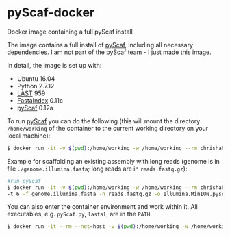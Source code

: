 # pyScaf-docker
Docker image containing a full pyScaf install

The image contains a full install of [pyScaf](https://github.com/lpryszcz/pyScaf), including all necessary dependencies. I am not part of the pyScaf team - I just made this image.

In detail, the image is set up with:
 - Ubuntu 16.04
 - Python 2.7.12
 - [LAST](http://last.cbrc.jp/) 959
 - [FastaIndex](https://github.com/lpryszcz/FastaIndex) 0.11c 
 - [pyScaf](https://github.com/lpryszcz/pyScaf) 0.12a

To run [pyScaf](https://github.com/lpryszcz/pyScaf) you can do the following (this will mount the directory `/home/working` of the container to the current working directory on your local machine):
```bash
$ docker run -it -v $(pwd):/home/working -w /home/working --rm chrishah/pyscaf-docker pyScaf.py
```

Example for scaffolding an existing assembly with long reads (genome is in file `./genome.illumina.fasta`; long reads are in `reads.fastq.gz`):
```bash
#run pyScaf
$ docker run -it -v $(pwd):/home/working -w /home/working --rm chrishah/pyscaf-docker pyScaf.py \
-t 6 -f genome.illumina.fasta -n reads.fastq.gz -o Illumina.MinION.pyscaf
```

You can also enter the container environment and work within it. All executables, e.g. `pyScaf.py`, `lastal`, are in the `PATH`.
```bash
$ docker run -it --rm --net=host -v $(pwd):/home/working -w /home/working chrishah/pyscaf-docker /bin/bash
```

